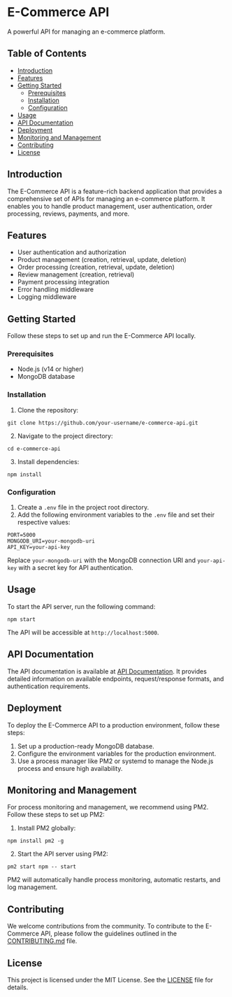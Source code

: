 # E-Commerce API

A powerful API for managing an e-commerce platform.

## Table of Contents

- [Introduction](#introduction)
- [Features](#features)
- [Getting Started](#getting-started)
  - [Prerequisites](#prerequisites)
  - [Installation](#installation)
  - [Configuration](#configuration)
- [Usage](#usage)
- [API Documentation](#api-documentation)
- [Deployment](#deployment)
- [Monitoring and Management](#monitoring-and-management)
- [Contributing](#contributing)
- [License](#license)

## Introduction

The E-Commerce API is a feature-rich backend application that provides a comprehensive set of APIs for managing an e-commerce platform. It enables you to handle product management, user authentication, order processing, reviews, payments, and more.

## Features

- User authentication and authorization
- Product management (creation, retrieval, update, deletion)
- Order processing (creation, retrieval, update, deletion)
- Review management (creation, retrieval)
- Payment processing integration
- Error handling middleware
- Logging middleware

## Getting Started

Follow these steps to set up and run the E-Commerce API locally.

### Prerequisites

- Node.js (v14 or higher)
- MongoDB database

### Installation

1. Clone the repository:
```
git clone https://github.com/your-username/e-commerce-api.git
```


2. Navigate to the project directory:
```
cd e-commerce-api
```


3. Install dependencies:
```
npm install
```


### Configuration
1. Create a `.env` file in the project root directory.
2. Add the following environment variables to the `.env` file and set their respective values:
```
PORT=5000
MONGODB_URI=your-mongodb-uri
API_KEY=your-api-key
```

Replace `your-mongodb-uri` with the MongoDB connection URI and `your-api-key` with a secret key for API authentication.

## Usage

To start the API server, run the following command:
```
npm start
``` 


The API will be accessible at `http://localhost:5000`.

## API Documentation

The API documentation is available at [API Documentation](https://your-api-documentation-url.com). It provides detailed information on available endpoints, request/response formats, and authentication requirements.

## Deployment

To deploy the E-Commerce API to a production environment, follow these steps:

1. Set up a production-ready MongoDB database.
2. Configure the environment variables for the production environment.
3. Use a process manager like PM2 or systemd to manage the Node.js process and ensure high availability.

## Monitoring and Management

For process monitoring and management, we recommend using PM2. Follow these steps to set up PM2:

1. Install PM2 globally:
```
npm install pm2 -g
```

2. Start the API server using PM2:
```
pm2 start npm -- start
```
PM2 will automatically handle process monitoring, automatic restarts, and log management.

## Contributing

We welcome contributions from the community. To contribute to the E-Commerce API, please follow the guidelines outlined in the [CONTRIBUTING.md](CONTRIBUTING.md) file.

## License

This project is licensed under the MIT License. See the [LICENSE](LICENSE) file for details.
